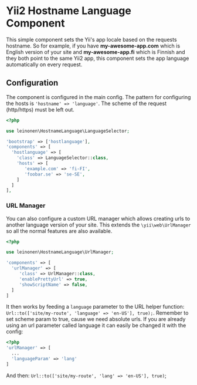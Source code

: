 # Yii2 Hostname Language Component #

This simple component sets the Yii's app locale based on the requests hostname. So for example, if you have **my-awesome-app.com** which is English version of your site and **my-awesome-app.fi** which is Finnish and they both point to the same Yii2 app, this component sets the app language automatically on every request. 

## Configuration ##

The component is configured in the main config. The pattern for configuring the hosts is `'hostname' => 'language'`. The scheme of the request (http/https) must be left out.

```php
<?php

use leinonen\HostnameLanguage\LanguageSelector;

'bootstrap' => ['hostlanguage'],
'components' => [
  'hostlanguage' => [
    'class' => LanguageSelector::class,
    'hosts' => [
       'example.com' => 'fi-FI',
       'foobar.se' => 'se-SE',
    ]
  ]
],

```
### URL Manager ###

You can also configure a custom URL manager which allows creating urls to another language version of your site. This extends the `\yii\web\UrlManager` so all the normal features are also available.

```php
<?php

use leinonen\HostnameLanguage\UrlManager;

'components' => [
  'urlManager' => [ 
     'class' => UrlManager::class,
     'enablePrettyUrl' => true,
     'showScriptName' => false,
  ]
]   
```

It then works by feeding a `language` parameter to the URL helper function: `Url::to(['site/my-route', 'language' => 'en-US'], true);`. Remember to set scheme param to true, cause we need absolute urls. If you are already using an url parameter called language it can easily be changed it with the config: 
```php
<?php
'urlManager' => [ 
  ...
  'languageParam' => 'lang'
]
```

And then: `Url::to(['site/my-route', 'lang' => 'en-US'], true)`;